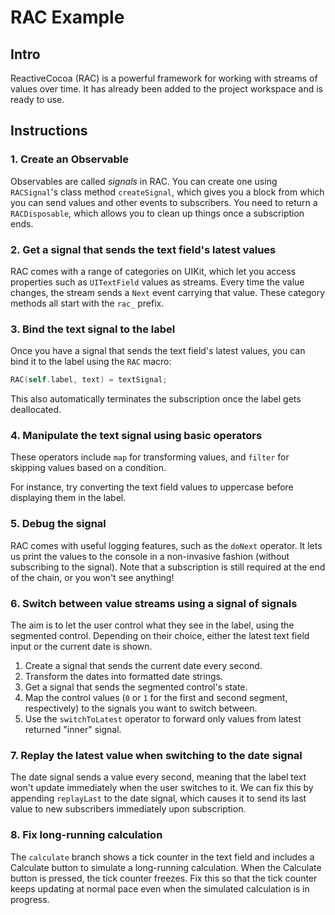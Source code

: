 RAC Example
===========

## Intro

ReactiveCocoa (RAC) is a powerful framework for working with streams of values over time. It has already been added to the project workspace and is ready to use.

## Instructions

### 1. Create an Observable

Observables are called _signals_ in RAC. You can create one using `RACSignal`'s class method `createSignal`, which gives you a block from which you can send values and other events to subscribers. You need to return a `RACDisposable`, which allows you to clean up things once a subscription ends.

### 2. Get a signal that sends the text field's latest values

RAC comes with a range of categories on UIKit, which let you access properties such as `UITextField` values as streams. Every time the value changes, the stream sends a `Next` event carrying that value. These category methods all start with the `rac_` prefix.

### 3. Bind the text signal to the label

Once you have a signal that sends the text field's latest values, you can bind it to the label using the `RAC` macro:

```objective-c
RAC(self.label, text) = textSignal;
```

This also automatically terminates the subscription once the label gets deallocated.

### 4. Manipulate the text signal using basic operators

These operators include `map` for transforming values, and `filter` for skipping values based on a condition.

For instance, try converting the text field values to uppercase before displaying them in the label.

### 5. Debug the signal

RAC comes with useful logging features, such as the `doNext` operator. It lets us print the values to the console in a non-invasive fashion (without subscribing to the signal). Note that a subscription is still required at the end of the chain, or you won't see anything!

### 6. Switch between value streams using a signal of signals

The aim is to let the user control what they see in the label, using the segmented control. Depending on their choice, either the latest text field input or the current date is shown.

1. Create a signal that sends the current date every second.
1. Transform the dates into formatted date strings.
1. Get a signal that sends the segmented control's state.
1. Map the control values (`0` or `1` for the first and second segment, respectively) to the signals you want to switch between.
1. Use the `switchToLatest` operator to forward only values from latest returned "inner" signal.

### 7. Replay the latest value when switching to the date signal

The date signal sends a value every second, meaning that the label text won't update immediately when the user switches to it. We can fix this by appending `replayLast` to the date signal, which causes it to send its last value to new subscribers immediately upon subscription.

### 8. Fix long-running calculation

The `calculate` branch shows a tick counter in the text field and includes a Calculate button to simulate a long-running calculation. When the Calculate button is pressed, the tick counter freezes. Fix this so that the tick counter keeps updating at normal pace even when the simulated calculation is in progress.
